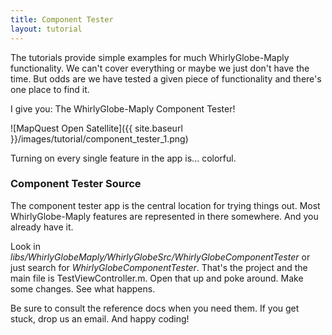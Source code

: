 ```yaml
---
title: Component Tester
layout: tutorial
---
```


The tutorials provide simple examples for much WhirlyGlobe-Maply functionality.  We can't cover everything or maybe we just don't have the time.  But odds are we have tested a given piece of functionality and there's one place to find it.

I give you: The WhirlyGlobe-Maply Component Tester!

![MapQuest Open Satellite]({{ site.baseurl }}/images/tutorial/component_tester_1.png)

Turning on every single feature in the app is... colorful.

### Component Tester Source

The component tester app is the central location for trying things out.  Most WhirlyGlobe-Maply features are represented in there somewhere.  And you already have it.

Look in _libs/WhirlyGlobeMaply/WhirlyGlobeSrc/WhirlyGlobeComponentTester_ or just search for _WhirlyGlobeComponentTester_.  That's the project and the main file is TestViewController.m.  Open that up and poke around.  Make some changes.  See what happens.

Be sure to consult the reference docs when you need them.  If you get stuck, drop us an email.  And happy coding!
